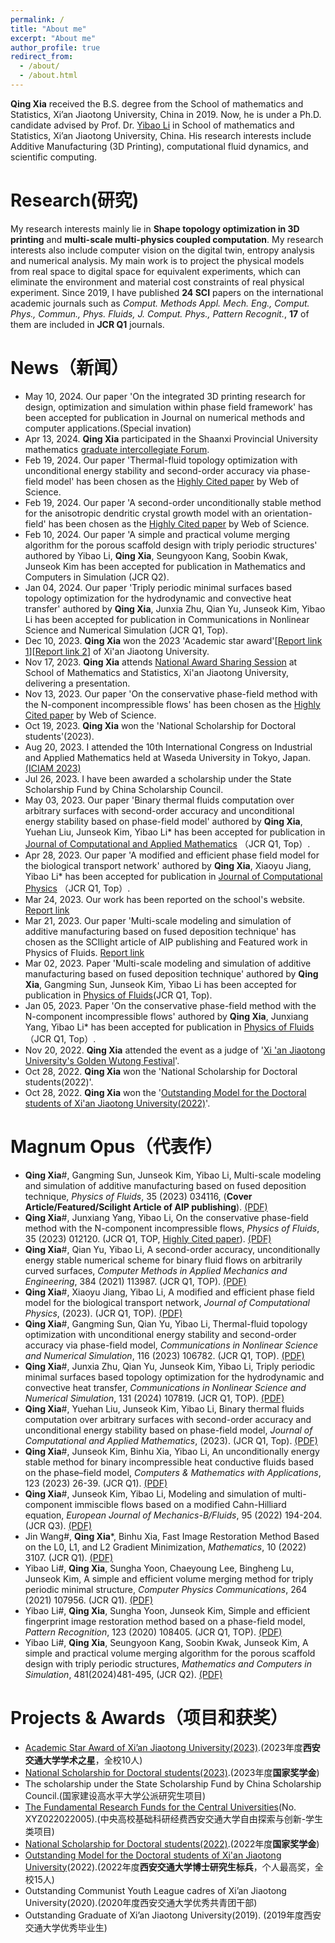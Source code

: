 ```yaml
---
permalink: /
title: "About me"
excerpt: "About me"
author_profile: true
redirect_from: 
  - /about/
  - /about.html
---
```


**Qing Xia** received the B.S. degree from the School of mathematics and Statistics, Xi’an Jiaotong University, China in 2019. Now, he is under a Ph.D. candidate advised by Prof. Dr. [Yibao Li](http://gr.xjtu.edu.cn/web/yibaoli) in School of mathematics and Statistics, Xi’an Jiaotong University, China. His research interests include Additive Manufacturing (3D Printing), computational fluid dynamics, and scientific computing.

Research(研究)
======
My research interests mainly lie in **Shape topology optimization in 3D printing** and **multi-scale multi-physics coupled computation**.  My research interests also include computer vision on the digital twin, entropy analysis and numerical analysis. My main work is to project the physical models from real space to digital space for equivalent experiments, which can eliminate the environment and material cost constraints of real physical experiment. Since 2019, I have published **24 SCI** papers on the international academic journals such as *Comput. Methods Appl. Mech. Eng., Comput. Phys., Commun., Phys. Fluids, J. Comput. Phys., Pattern Recognit.*, **17** of them are included in **JCR Q1** journals.

News（新闻）
======
+ May 10, 2024. Our paper 'On the integrated 3D printing research for design, optimization and simulation within phase field framework' has been accepted for publication in Journal on numerical methods and computer applications.(Special invation)
+ Apr 13, 2024. **Qing Xia** participated in the Shaanxi Provincial University mathematics [graduate intercollegiate Forum](https://mp.weixin.qq.com/s?__biz=Mzg3MDU4OTMyNg==&mid=2247494118&idx=1&sn=2f6f686891b0b08741e5642ac82c6d3e&chksm=ce89df07f9fe5611856f0524f594e20c74b1aaf6780f35a205384b89283c514438467b6bfd08&mpshare=1&scene=2&srcid=0415wqDQouwQeWEewnnlqlX8&sharer_shareinfo=9380e512e1c7f4ae050491af71bb0b80&sharer_shareinfo_first=9380e512e1c7f4ae050491af71bb0b80#rd).
+ Feb 19, 2024. Our paper 'Thermal-fluid topology optimization with unconditional energy stability and second-order accuracy via phase-field model' has been chosen as the [Highly Cited paper](https://riedel12315.github.io/qingxia.github.io/files/HighlyCited2.pdf) by Web of Science.
+ Feb 19, 2024. Our paper 'A second-order unconditionally stable method for the anisotropic dendritic crystal growth model with an orientation-field' has been chosen as the [Highly Cited paper](https://riedel12315.github.io/qingxia.github.io/files/HighlyCited3.pdf) by Web of Science.
+ Feb 10, 2024. Our paper 'A simple and practical volume merging algorithm for the porous scaffold design with triply periodic structures' authored by Yibao Li, **Qing Xia**, Seungyoon Kang, Soobin Kwak, Junseok Kim has been accepted for publication in Mathematics and Computers in Simulation (JCR Q2).
+ Jan 04, 2024. Our paper 'Triply periodic minimal surfaces based topology optimization for the hydrodynamic and convective heat transfer' authored by **Qing Xia**, Junxia Zhu, Qian Yu, Junseok Kim, Yibao Li has been accepted for publication in Communications in Nonlinear Science and Numerical Simulation (JCR Q1, Top).
+ Dec 10, 2023. **Qing Xia** won the 2023 'Academic star award'[[Report link 1](https://mp.weixin.qq.com/s/YFpBw9HNSVTHwRahzfuBCg)][[Report link 2](https://mp.weixin.qq.com/s/4tqjfHSbtHd55cClae1mTg)] of Xi'an Jiaotong University.
+ Nov 17, 2023. **Qing Xia** attends [National Award Sharing Session](https://mp.weixin.qq.com/s/xu1pCXFfJo8UXZKk0LYsSQ) at School of Mathematics and Statistics, Xi'an Jiaotong University, delivering a presentation.
+ Nov 13, 2023. Our paper 'On the conservative phase-field method with the N-component incompressible flows' has been chosen as the [Highly Cited paper](https://riedel12315.github.io/qingxia.github.io/files/HighlyCited.pdf) by Web of Science.
+ Oct 19, 2023. **Qing Xia** won the 'National Scholarship for Doctoral students'(2023).
+ Aug 20, 2023. I attended the 10th International Congress on Industrial and Applied Mathematics held at Waseda University in Tokyo, Japan. [(ICIAM 2023)](https://riedel12315.github.io/qingxia.github.io/files/ICIAM2023.jpg)
+ Jul 26, 2023. I have been awarded a scholarship under the State Scholarship Fund by China Scholarship Council. 
+ May 03, 2023. Our paper 'Binary thermal fluids computation over arbitrary surfaces with second-order accuracy and unconditional energy stability based on phase-field model' authored by **Qing Xia**, Yuehan Liu, Junseok Kim, Yibao Li* has been accepted for publication in [Journal of Computational and Applied Mathematics](https://www.sciencedirect.com/journal/journal-of-computational-and-applied-mathematics) （JCR Q1, Top）.
+ Apr 28, 2023. Our paper 'A modified and efficient phase field model for the biological transport network' authored by **Qing Xia**, Xiaoyu Jiang, Yibao Li* has been accepted for publication in [Journal of Computational Physics](https://www.sciencedirect.com/journal/journal-of-computational-physics) （JCR Q1, Top）.
+ Mar 24, 2023. Our work has been reported on the school's website. [Report link](http://news.xjtu.edu.cn/info/1004/193304.htm)
+ Mar 21, 2023. Our paper 'Multi-scale modeling and simulation of additive manufacturing based on fused deposition technique' has chosen as the SCIlight article of AIP publishing and Featured work in Physics of Fluids. [Report link](https://aip.scitation.org/doi/10.1063/10.0017716)
+ Mar 02, 2023. Paper 'Multi-scale modeling and simulation of additive manufacturing based on fused deposition technique' authored by **Qing Xia**, Gangming Sun,  Junseok Kim, Yibao Li has been accepted for publication in [Physics of Fluids](https://aip.scitation.org/doi/10.1063/5.0141316)(JCR Q1, Top).
+ Jan 05, 2023. Paper 'On the conservative phase-field method with the N-component incompressible flows' authored by **Qing Xia**, Junxiang Yang, Yibao Li* has been accepted for publication in [Physics of Fluids](https://aip.scitation.org/doi/abs/10.1063/5.0135490)（JCR Q1, Top）.
+ Nov 20, 2022. **Qing Xia** attended the event as a judge of '[Xi 'an Jiaotong University's Golden Wutong Festival](http://news.xjtu.edu.cn/info/1033/189522.htm)'.
+ Oct 28, 2022. **Qing Xia** won the 'National Scholarship for Doctoral students(2022)'.
+ Oct 28, 2022. **Qing Xia** won the '[Outstanding Model for the Doctoral students of Xi'an Jiaotong University(2022)](http://news.xjtu.edu.cn/info/1033/189087.htm)'.

Magnum Opus（代表作）
======
+ **Qing Xia**#, Gangming Sun, Junseok Kim, Yibao Li, Multi-scale modeling and simulation of additive manufacturing based on fused deposition technique, *Physics of Fluids*, 35 (2023) 034116, (**Cover Article/Featured/Scilight Article of AIP publishing**). [(PDF)](https://riedel12315.github.io/qingxia.github.io/files/paper17.pdf)
+ **Qing Xia**#, Junxiang Yang, Yibao Li, On the conservative phase-field method with the N-component incompressible flows, *Physics of Fluids*, 35 (2023) 012120. (JCR Q1, TOP, [Highly Cited paper](https://riedel12315.github.io/qingxia.github.io/files/HighlyCited.pdf)). [(PDF)](https://riedel12315.github.io/qingxia.github.io/files/paper16.pdf) 
+ **Qing Xia**#, Qian Yu, Yibao Li, A second-order accuracy, unconditionally energy stable numerical scheme for binary fluid flows on arbitrarily curved surfaces,   *Computer Methods in Applied Mechanics and Engineering*, 384 (2021) 113987. (JCR Q1, TOP). [(PDF)](https://riedel12315.github.io/qingxia.github.io/files/paper3.pdf)  
+ **Qing Xia**#, Xiaoyu Jiang, Yibao Li, A modified and efficient phase field model for the biological transport network, *Journal of Computational Physics*, (2023). (JCR Q1, TOP). [(PDF)](https://riedel12315.github.io/qingxia.github.io/files/paper18.pdf)
+ **Qing Xia**#, Gangming Sun, Qian Yu, Yibao Li, Thermal-fluid topology optimization with unconditional energy stability and second-order accuracy via phase-field model, *Communications in Nonlinear Science and Numerical Simulation*, 116 (2023) 106782. (JCR Q1, TOP). [(PDF)](https://riedel12315.github.io/qingxia.github.io/files/paper12.pdf)
+ **Qing Xia**#, Junxia Zhu, Qian Yu, Junseok Kim, Yibao Li, Triply periodic minimal surfaces based topology optimization for the hydrodynamic and convective heat transfer, *Communications in Nonlinear Science and Numerical Simulation*, 131 (2024) 107819. (JCR Q1, TOP). [(PDF)](https://riedel12315.github.io/qingxia.github.io/files/paper22.pdf)
+ **Qing Xia**#, Yuehan Liu, Junseok Kim, Yibao Li, Binary thermal fluids computation over arbitrary surfaces with second-order accuracy and unconditional energy stability based on phase-field model, *Journal of Computational and Applied Mathematics*, (2023). (JCR Q1, Top). [(PDF)](https://riedel12315.github.io/qingxia.github.io/files/paper19.pdf)
+ **Qing Xia**#, Junseok Kim, Binhu Xia, Yibao Li, An unconditionally energy stable method for binary incompressible heat conductive fluids based on the phase–field model, *Computers & Mathematics with Applications*, 123 (2023) 26-39. (JCR Q1). [(PDF)](https://riedel12315.github.io/qingxia.github.io/files/paper13.pdf)
+ **Qing Xia**#, Junseok Kim, Yibao Li, Modeling and simulation of multi-component immiscible flows based on a modified Cahn-Hilliard equation, *European Journal of Mechanics-B/Fluids*, 95 (2022) 194-204. (JCR Q3). [(PDF)](https://riedel12315.github.io/qingxia.github.io/files/paper10.pdf)
+ Jin Wang#, **Qing Xia**\*, Binhu Xia, Fast Image Restoration Method Based on the L0, L1, and L2 Gradient Minimization, *Mathematics*, 10 (2022) 3107. (JCR Q1). [(PDF)](https://riedel12315.github.io/qingxia.github.io/files/paper14.pdf)
+ Yibao Li#, **Qing Xia**, Sungha Yoon, Chaeyoung Lee, Bingheng Lu, Junseok Kim, A simple and efficient volume merging method for triply periodic minimal structure,   *Computer Physics Communications*, 264  (2021) 107956. (JCR Q1). [(PDF)](https://riedel12315.github.io/qingxia.github.io/files/paper2.pdf)   
+ Yibao Li#, **Qing Xia**, Sungha Yoon, Junseok Kim, Simple and efficient fingerprint image restoration method based on a phase-field model, *Pattern Recognition*, 123 (2020) 108405.  (JCR Q1, TOP). [(PDF)](https://riedel12315.github.io/qingxia.github.io/files/paper7.pdf)
+ Yibao Li#, **Qing Xia**, Seungyoon Kang, Soobin Kwak, Junseok Kim, A simple and practical volume merging algorithm for the porous scaffold design with triply periodic structures, *Mathematics and Computers in Simulation*, 481(2024)481-495, (JCR Q2). [(PDF)](https://riedel12315.github.io/qingxia.github.io/files/paper23.pdf)

Projects & Awards（项目和获奖）
======
+ [Academic Star Award of Xi’an Jiaotong University(2023)](https://riedel12315.github.io/qingxia.github.io/files/xueshuzhixing.pdf).(2023年度**西安交通大学学术之星**，全校10人)
+ [National Scholarship for Doctoral students(2023)](https://riedel12315.github.io/qingxia.github.io/files/2023guojiang.pdf).(2023年度**国家奖学金**)
+ The scholarship under the State Scholarship Fund by China Scholarship Council.(国家建设高水平大学公派研究生项目)
+ [The Fundamental Research Funds for the Central Universities](https://riedel12315.github.io/qingxia.github.io/files/jijin1.pdf)(No. XYZ022022005).(中央高校基础科研经费西安交通大学自由探索与创新-学生类项目)
+ [National Scholarship for Doctoral students(2022)](https://riedel12315.github.io/qingxia.github.io/files/2022guojiang.pdf).(2022年度**国家奖学金**)
+ [Outstanding Model for the Doctoral students of Xi'an Jiaotong University](https://riedel12315.github.io/qingxia.github.io/files/biaobing.pdf)(2022).(2022年度**西安交通大学博士研究生标兵**，个人最高奖，全校15人)
+ Outstanding Communist Youth League cadres of Xi’an Jiaotong University(2020).(2020年度西安交通大学优秀共青团干部)
+ Outstanding Graduate of Xi’an Jiaotong University(2019). (2019年度西安交通大学优秀毕业生)

